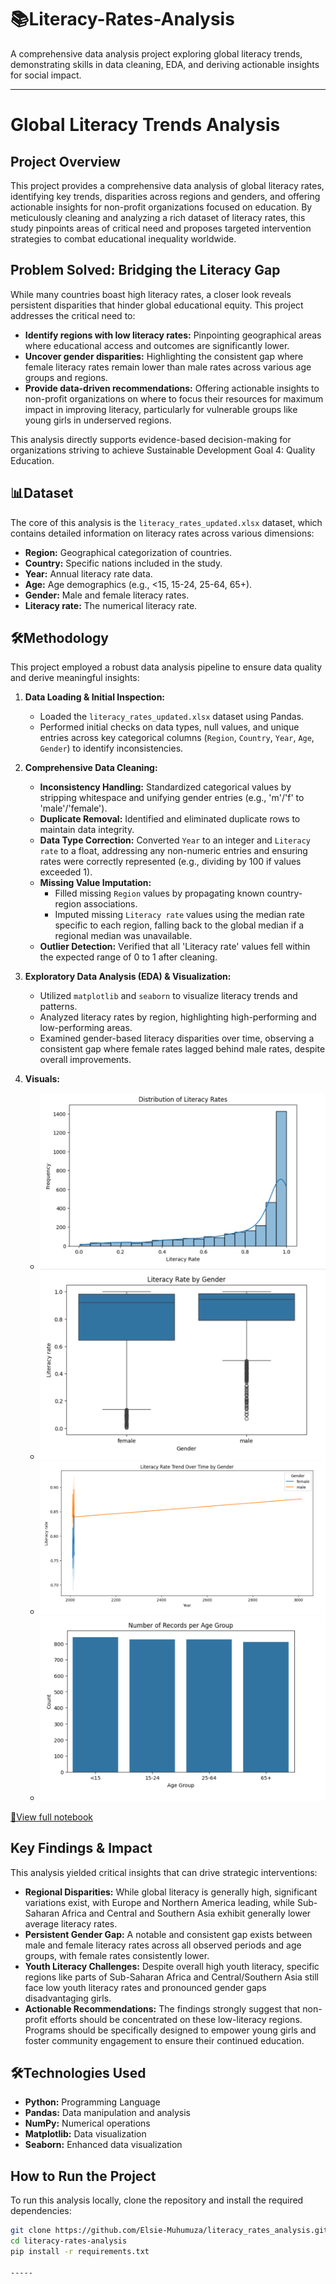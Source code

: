 # 📚Literacy-Rates-Analysis
A comprehensive data analysis project exploring global literacy trends, demonstrating skills in data cleaning, EDA, and deriving actionable insights for social impact.

-----

# Global Literacy Trends Analysis

##  Project Overview

This project provides a comprehensive data analysis of global literacy rates, identifying key trends, disparities across regions and genders, and offering actionable insights for non-profit organizations focused on education. By meticulously cleaning and analyzing a rich dataset of literacy rates, this study pinpoints areas of critical need and proposes targeted intervention strategies to combat educational inequality worldwide.

##  Problem Solved: Bridging the Literacy Gap

While many countries boast high literacy rates, a closer look reveals persistent disparities that hinder global educational equity. This project addresses the critical need to:

  * **Identify regions with low literacy rates:** Pinpointing geographical areas where educational access and outcomes are significantly lower.
  * **Uncover gender disparities:** Highlighting the consistent gap where female literacy rates remain lower than male rates across various age groups and regions.
  * **Provide data-driven recommendations:** Offering actionable insights to non-profit organizations on where to focus their resources for maximum impact in improving literacy, particularly for vulnerable groups like young girls in underserved regions.

This analysis directly supports evidence-based decision-making for organizations striving to achieve Sustainable Development Goal 4: Quality Education.

##  📊Dataset

The core of this analysis is the `literacy_rates_updated.xlsx` dataset, which contains detailed information on literacy rates across various dimensions:

  * **Region:** Geographical categorization of countries.
  * **Country:** Specific nations included in the study.
  * **Year:** Annual literacy rate data.
  * **Age:** Age demographics (e.g., \<15, 15-24, 25-64, 65+).
  * **Gender:** Male and female literacy rates.
  * **Literacy rate:** The numerical literacy rate.

## 🛠Methodology

This project employed a robust data analysis pipeline to ensure data quality and derive meaningful insights:

1.  **Data Loading & Initial Inspection:**

      * Loaded the `literacy_rates_updated.xlsx` dataset using Pandas.
      * Performed initial checks on data types, null values, and unique entries across key categorical columns (`Region`, `Country`, `Year`, `Age`, `Gender`) to identify inconsistencies.

2.  **Comprehensive Data Cleaning:**

      * **Inconsistency Handling:** Standardized categorical values by stripping whitespace and unifying gender entries (e.g., 'm'/'f' to 'male'/'female').
      * **Duplicate Removal:** Identified and eliminated duplicate rows to maintain data integrity.
      * **Data Type Correction:** Converted `Year` to an integer and `Literacy rate` to a float, addressing any non-numeric entries and ensuring rates were correctly represented (e.g., dividing by 100 if values exceeded 1).
      * **Missing Value Imputation:**
          * Filled missing `Region` values by propagating known country-region associations.
          * Imputed missing `Literacy rate` values using the median rate specific to each region, falling back to the global median if a regional median was unavailable.
      * **Outlier Detection:** Verified that all 'Literacy rate' values fell within the expected range of 0 to 1 after cleaning.

3.  **Exploratory Data Analysis (EDA) & Visualization:**

      * Utilized `matplotlib` and `seaborn` to visualize literacy trends and patterns.
      * Analyzed literacy rates by region, highlighting high-performing and low-performing areas.
      * Examined gender-based literacy disparities over time, observing a consistent gap where female rates lagged behind male rates, despite overall improvements.

4. **Visuals:**
     * ![Distribution of Literacy Rates](images/distribution_of_literacy_rates.png)
     * ![Literacy Rates by Gender](images/literacy_rate_by_gender.png)
     * ![Literacy Rate over Time](images/literacy_rate_trend_over_time_by_gender.png)
     * ![Number of Records per Age Group](images/number_of_records_per_age_group.png)
  
  [🔗View full notebook](literacy-rates-analysis.ipny)
   

##  Key Findings & Impact

This analysis yielded critical insights that can drive strategic interventions:

  * **Regional Disparities:** While global literacy is generally high, significant variations exist, with Europe and Northern America leading, while Sub-Saharan Africa and Central and Southern Asia exhibit generally lower average literacy rates.
  * **Persistent Gender Gap:** A notable and consistent gap exists between male and female literacy rates across all observed periods and age groups, with female rates consistently lower.
  * **Youth Literacy Challenges:** Despite overall high youth literacy, specific regions like parts of Sub-Saharan Africa and Central/Southern Asia still face low youth literacy rates and pronounced gender gaps disadvantaging girls.
  * **Actionable Recommendations:** The findings strongly suggest that non-profit efforts should be concentrated on these low-literacy regions. Programs should be specifically designed to empower young girls and foster community engagement to ensure their continued education.

##  🛠Technologies Used

  * **Python:** Programming Language
  * **Pandas:** Data manipulation and analysis
  * **NumPy:** Numerical operations
  * **Matplotlib:** Data visualization
  * **Seaborn:** Enhanced data visualization


## How to Run the Project

To run this analysis locally, clone the repository and install the required dependencies:

```bash
git clone https://github.com/Elsie-Muhumuza/literacy_rates_analysis.git
cd literacy-rates-analysis
pip install -r requirements.txt

-----
